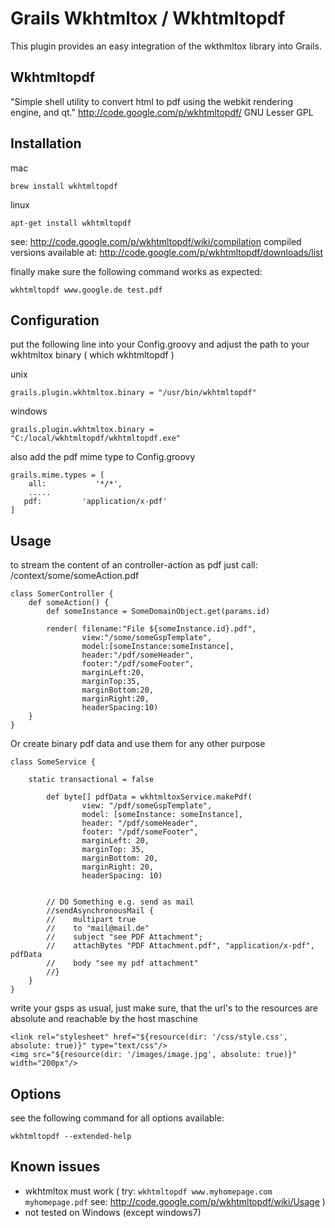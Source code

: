 Grails Wkhtmltox / Wkhtmltopdf 
=========================

This plugin provides an easy integration of the wkthmltox library into Grails.

Wkhtmltopdf
----------------
"Simple shell utility to convert html to pdf using the webkit rendering engine, and qt."
http://code.google.com/p/wkhtmltopdf/
GNU Lesser GPL

Installation
----------------

mac

    brew install wkhtmltopdf

linux

    apt-get install wkhtmltopdf

see: http://code.google.com/p/wkhtmltopdf/wiki/compilation
compiled versions available at: http://code.google.com/p/wkhtmltopdf/downloads/list

finally make sure the following command works as expected:

    wkhtmltopdf www.google.de test.pdf
    

Configuration
----------------

put the following line into your Config.groovy and adjust the path to your wkhtmltox binary ( which wkhtmltopdf )

unix

    grails.plugin.wkhtmltox.binary = "/usr/bin/wkhtmltopdf"
    
windows
    
    grails.plugin.wkhtmltox.binary = "C:/local/wkhtmltopdf/wkhtmltopdf.exe"
    

also add the pdf mime type to Config.groovy

    grails.mime.types = [
        all:           '*/*',
        .....
       pdf:         'application/x-pdf'
    ]
    


Usage
----------------

to stream the content of an controller-action as pdf just call: /context/some/someAction.pdf

    class SomerController {
        def someAction() {
            def someInstance = SomeDomainObject.get(params.id)
    
            render( filename:"File ${someInstance.id}.pdf",
                    view:"/some/someGspTemplate",
                    model:[someInstance:someInstance],
                    header:"/pdf/someHeader",
                    footer:"/pdf/someFooter",
                    marginLeft:20,
                    marginTop:35,
                    marginBottom:20,
                    marginRight:20,
                    headerSpacing:10)
        }
    }

Or create binary pdf data and use them for any other purpose

    class SomeService {

        static transactional = false

    		def byte[] pdfData = wkhtmltoxService.makePdf(
                    view: "/pdf/someGspTemplate",
                    model: [someInstance: someInstance],
                    header: "/pdf/someHeader",
                    footer: "/pdf/someFooter",
                    marginLeft: 20,
                    marginTop: 35,
                    marginBottom: 20,
                    marginRight: 20,
                    headerSpacing: 10)
    	
    	
    		// DO Something e.g. send as mail
    		//sendAsynchronousMail {
            //    multipart true
            //    to "mail@mail.de"
            //    subject "see PDF Attachment";
            //    attachBytes "PDF Attachment.pdf", "application/x-pdf", pdfData
            //    body "see my pdf attachment"
            //}
        }
    }

write your gsps as usual, just make sure, that the url's to the resources are absolute and reachable by the host maschine

    <link rel="stylesheet" href="${resource(dir: '/css/style.css', absolute: true)}" type="text/css"/>
    <img src="${resource(dir: '/images/image.jpg', absolute: true)}" width="200px"/>

Options
----------------

see the following command for all options available:

    wkhtmltopdf --extended-help	

Known issues
----------------

* wkhtmltox must work ( try: `wkhtmltopdf www.myhomepage.com myhomepage.pdf` see: http://code.google.com/p/wkhtmltopdf/wiki/Usage )
* not tested on Windows (except windows7)
